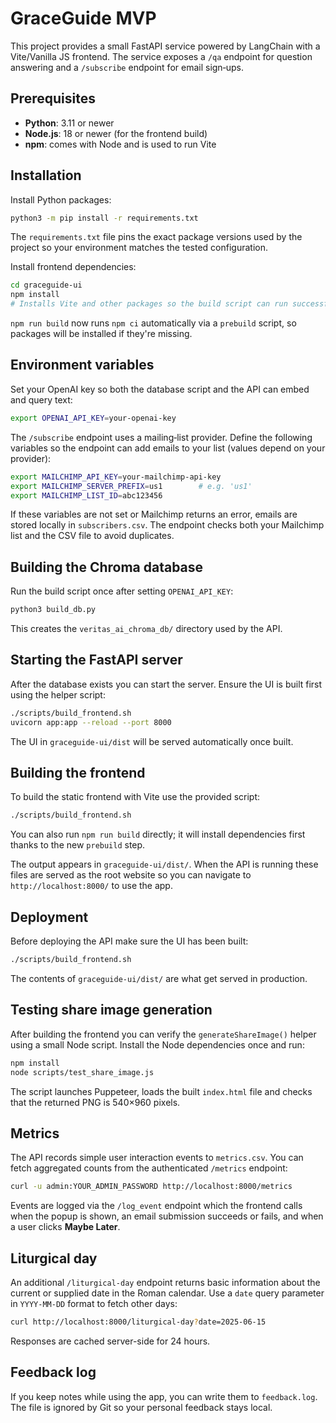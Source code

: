 # GraceGuide MVP

This project provides a small FastAPI service powered by LangChain with a Vite/Vanilla JS frontend. The service exposes a `/qa` endpoint for question answering and a `/subscribe` endpoint for email sign‑ups.

## Prerequisites

- **Python**: 3.11 or newer
- **Node.js**: 18 or newer (for the frontend build)
- **npm**: comes with Node and is used to run Vite

## Installation

Install Python packages:

```bash
python3 -m pip install -r requirements.txt
```
The `requirements.txt` file pins the exact package versions used by the
project so your environment matches the tested configuration.

Install frontend dependencies:

```bash
cd graceguide-ui
npm install
# Installs Vite and other packages so the build script can run successfully
```

`npm run build` now runs `npm ci` automatically via a `prebuild` script, so packages
will be installed if they're missing.

## Environment variables

Set your OpenAI key so both the database script and the API can embed and query text:

```bash
export OPENAI_API_KEY=your-openai-key
```

The `/subscribe` endpoint uses a mailing‑list provider. Define the following variables so the endpoint can add emails to your list (values depend on your provider):

```bash
export MAILCHIMP_API_KEY=your-mailchimp-api-key
export MAILCHIMP_SERVER_PREFIX=us1        # e.g. 'us1'
export MAILCHIMP_LIST_ID=abc123456
```

If these variables are not set or Mailchimp returns an error, emails are stored
locally in `subscribers.csv`. The endpoint checks both your Mailchimp list and
the CSV file to avoid duplicates.

## Building the Chroma database

Run the build script once after setting `OPENAI_API_KEY`:

```bash
python3 build_db.py
```

This creates the `veritas_ai_chroma_db/` directory used by the API.

## Starting the FastAPI server

After the database exists you can start the server. Ensure the UI is built first
using the helper script:

```bash
./scripts/build_frontend.sh
uvicorn app:app --reload --port 8000
```

The UI in `graceguide-ui/dist` will be served automatically once built.

## Building the frontend

To build the static frontend with Vite use the provided script:

```bash
./scripts/build_frontend.sh
```

You can also run `npm run build` directly; it will install dependencies first
thanks to the new `prebuild` step.

The output appears in `graceguide-ui/dist/`. When the API is running these files are served as the root website so you can navigate to `http://localhost:8000/` to use the app.

## Deployment

Before deploying the API make sure the UI has been built:

```bash
./scripts/build_frontend.sh
```

The contents of `graceguide-ui/dist/` are what get served in production.

## Testing share image generation

After building the frontend you can verify the `generateShareImage()` helper
using a small Node script. Install the Node dependencies once and run:

```bash
npm install
node scripts/test_share_image.js
```

The script launches Puppeteer, loads the built `index.html` file and checks that
the returned PNG is 540×960 pixels.

## Metrics

The API records simple user interaction events to `metrics.csv`. You can fetch
aggregated counts from the authenticated `/metrics` endpoint:

```bash
curl -u admin:YOUR_ADMIN_PASSWORD http://localhost:8000/metrics
```

Events are logged via the `/log_event` endpoint which the frontend calls when
the popup is shown, an email submission succeeds or fails, and when a user
clicks **Maybe Later**.

## Liturgical day

An additional `/liturgical-day` endpoint returns basic information about the
current or supplied date in the Roman calendar. Use a `date` query parameter in
`YYYY-MM-DD` format to fetch other days:

```bash
curl http://localhost:8000/liturgical-day?date=2025-06-15
```

Responses are cached server-side for 24 hours.

## Feedback log

If you keep notes while using the app, you can write them to `feedback.log`. The file is ignored by Git so your personal feedback stays local.
